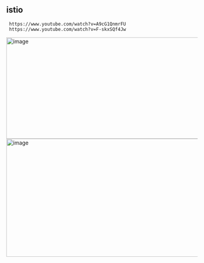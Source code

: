 ## istio
     https://www.youtube.com/watch?v=A9cG1QnmrFU
     https://www.youtube.com/watch?v=F-skxSQf4Jw

<img width="802" height="267" alt="image" src="https://github.com/user-attachments/assets/5f60d689-e54e-4bd8-8caa-d36bca2a1a60" />

<img width="910" height="311" alt="image" src="https://github.com/user-attachments/assets/e44f26a5-21a4-4bb0-b276-09c57bf636c7" />
